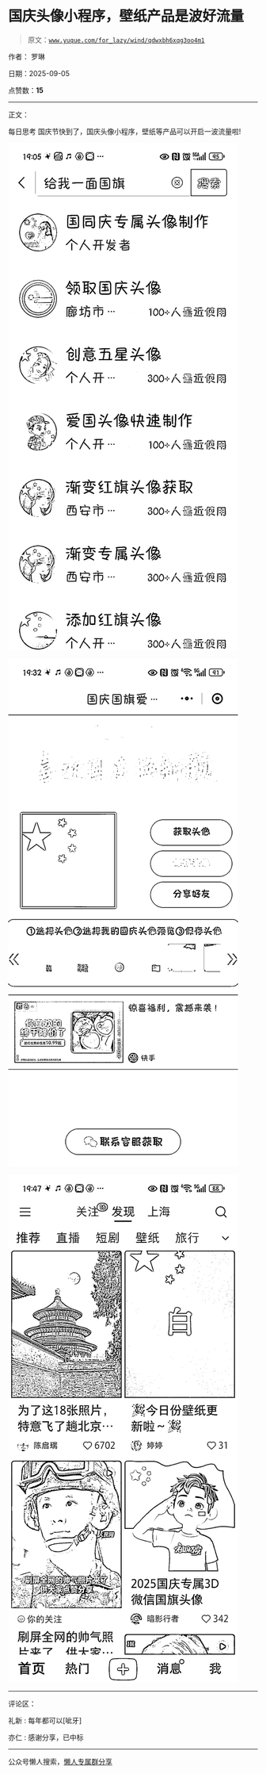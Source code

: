 # 国庆头像小程序，壁纸产品是波好流量

> 原文：[`www.yuque.com/for_lazy/wind/qdwxbh6xqg3oo4m1`](https://www.yuque.com/for_lazy/wind/qdwxbh6xqg3oo4m1)

作者： 罗琳

日期：2025-09-05

点赞数：**15**

* * *

正文：

每日思考 国庆节快到了，国庆头像小程序，壁纸等产品可以开启一波流量啦!

![](img/24d39a056fe00187530298f5fde4126c.png "None")

![](img/c49fa04fde57b5d891522c2f44130ab5.png "None")

![](img/27bdfe013a6803f5578fc9bd640367a5.png "None")

* * *

评论区：

礼新 : 每年都可以[呲牙]

亦仁 : 感谢分享，已中标

* * *

公众号懒人搜索，[懒人专属群分享](https://lazybook.fun/#/blog/group)